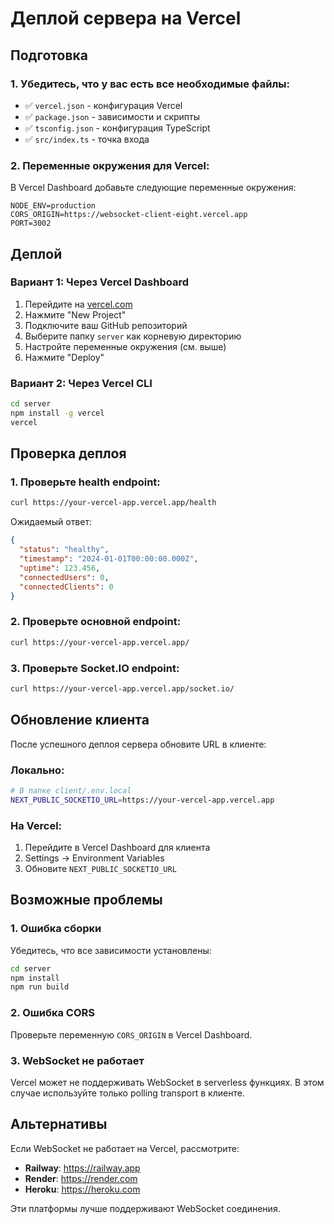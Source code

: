 # Деплой сервера на Vercel

## Подготовка

### 1. Убедитесь, что у вас есть все необходимые файлы:

- ✅ `vercel.json` - конфигурация Vercel
- ✅ `package.json` - зависимости и скрипты
- ✅ `tsconfig.json` - конфигурация TypeScript
- ✅ `src/index.ts` - точка входа

### 2. Переменные окружения для Vercel:

В Vercel Dashboard добавьте следующие переменные окружения:

```
NODE_ENV=production
CORS_ORIGIN=https://websocket-client-eight.vercel.app
PORT=3002
```

## Деплой

### Вариант 1: Через Vercel Dashboard

1. Перейдите на [vercel.com](https://vercel.com)
2. Нажмите "New Project"
3. Подключите ваш GitHub репозиторий
4. Выберите папку `server` как корневую директорию
5. Настройте переменные окружения (см. выше)
6. Нажмите "Deploy"

### Вариант 2: Через Vercel CLI

```bash
cd server
npm install -g vercel
vercel
```

## Проверка деплоя

### 1. Проверьте health endpoint:

```bash
curl https://your-vercel-app.vercel.app/health
```

Ожидаемый ответ:

```json
{
  "status": "healthy",
  "timestamp": "2024-01-01T00:00:00.000Z",
  "uptime": 123.456,
  "connectedUsers": 0,
  "connectedClients": 0
}
```

### 2. Проверьте основной endpoint:

```bash
curl https://your-vercel-app.vercel.app/
```

### 3. Проверьте Socket.IO endpoint:

```bash
curl https://your-vercel-app.vercel.app/socket.io/
```

## Обновление клиента

После успешного деплоя сервера обновите URL в клиенте:

### Локально:

```bash
# В папке client/.env.local
NEXT_PUBLIC_SOCKETIO_URL=https://your-vercel-app.vercel.app
```

### На Vercel:

1. Перейдите в Vercel Dashboard для клиента
2. Settings → Environment Variables
3. Обновите `NEXT_PUBLIC_SOCKETIO_URL`

## Возможные проблемы

### 1. Ошибка сборки

Убедитесь, что все зависимости установлены:

```bash
cd server
npm install
npm run build
```

### 2. Ошибка CORS

Проверьте переменную `CORS_ORIGIN` в Vercel Dashboard.

### 3. WebSocket не работает

Vercel может не поддерживать WebSocket в serverless функциях. В этом случае используйте только polling transport в клиенте.

## Альтернативы

Если WebSocket не работает на Vercel, рассмотрите:

- **Railway**: https://railway.app
- **Render**: https://render.com
- **Heroku**: https://heroku.com

Эти платформы лучше поддерживают WebSocket соединения.
